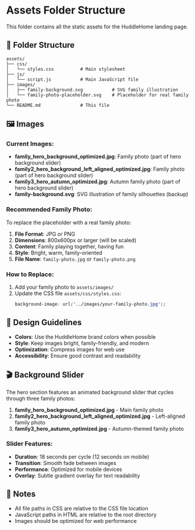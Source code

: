 # Assets Folder Structure

This folder contains all the static assets for the HuddleHome landing page.

## 📁 Folder Structure

```
assets/
├── css/
│   └── styles.css          # Main stylesheet
├── js/
│   └── script.js           # Main JavaScript file
├── images/
│   ├── family-background.svg           # SVG family illustration
│   └── family-photo-placeholder.svg    # Placeholder for real family photo
└── README.md               # This file
```

## 🖼️ Images

### Current Images:
- **family_hero_background_optimized.jpg**: Family photo (part of hero background slider)
- **family2_hero_background_left_aligned_optimized.jpg**: Family photo (part of hero background slider)
- **family3_hero_autumn_optimized.jpg**: Autumn family photo (part of hero background slider)
- **family-background.svg**: SVG illustration of family silhouettes (backup)

### Recommended Family Photo:
To replace the placeholder with a real family photo:

1. **File Format**: JPG or PNG
2. **Dimensions**: 800x600px or larger (will be scaled)
3. **Content**: Family playing together, having fun
4. **Style**: Bright, warm, family-oriented
5. **File Name**: `family-photo.jpg` or `family-photo.png`

### How to Replace:
1. Add your family photo to `assets/images/`
2. Update the CSS file `assets/css/styles.css`:
   ```css
   background-image: url('../images/your-family-photo.jpg');
   ```

## 🎨 Design Guidelines

- **Colors**: Use the HuddleHome brand colors when possible
- **Style**: Keep images bright, family-friendly, and modern
- **Optimization**: Compress images for web use
- **Accessibility**: Ensure good contrast and readability

## 🎬 Background Slider

The hero section features an animated background slider that cycles through three family photos:

1. **family_hero_background_optimized.jpg** - Main family photo
2. **family2_hero_background_left_aligned_optimized.jpg** - Left-aligned family photo  
3. **family3_hero_autumn_optimized.jpg** - Autumn-themed family photo

### Slider Features:
- **Duration**: 18 seconds per cycle (12 seconds on mobile)
- **Transition**: Smooth fade between images
- **Performance**: Optimized for mobile devices
- **Overlay**: Subtle gradient overlay for text readability

## 📝 Notes

- All file paths in CSS are relative to the CSS file location
- JavaScript paths in HTML are relative to the root directory
- Images should be optimized for web performance 